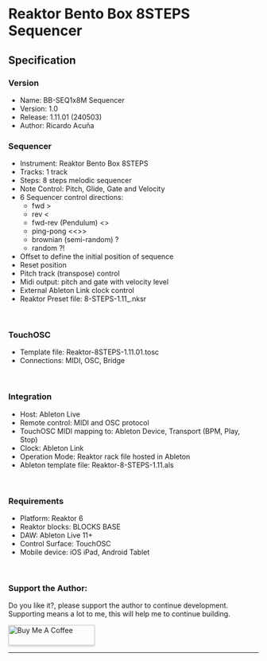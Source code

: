 
# Reaktor Bento Box 8STEPS Sequencer 

## Specification

### Version	
- Name: BB-SEQ1x8M Sequencer
- Version: 1.0 
- Release: 1.11.01 (240503)
- Author: Ricardo Acuña

### Sequencer
- Instrument: Reaktor Bento Box 8STEPS
- Tracks: 1 track 
- Steps: 8 steps  melodic sequencer
- Note Control: Pitch, Glide, Gate and Velocity
- 6 Sequencer control directions: 
	- fwd > 
	- rev < 
	- fwd-rev (Pendulum) <>
	- ping-pong <<>> 
	- brownian (semi-random) ?
	- random ?!
- Offset to define the initial position of sequence
- Reset position
- Pitch track (transpose) control
- Midi output: pitch and gate with velocity level
- External Ableton Link clock control
- Reaktor Preset file: 8-STEPS-1.11_.nksr
<br>

### TouchOSC	
- Template file: Reaktor-8STEPS-1.11.01.tosc
- Connections: MIDI, OSC, Bridge
<br>

### Integration
- Host: Ableton Live
- Remote control: MIDI and OSC protocol
- TouchOSC MIDI mapping to: Ableton Device, Transport (BPM, Play, Stop)
- Clock: Ableton Link
- Operation Mode:  Reaktor rack file hosted in Ableton
- Ableton template file: Reaktor-8-STEPS-1.11.als
<br>

### Requirements
- Platform: Reaktor 6
- Reaktor blocks: BLOCKS BASE
- DAW: Ableton Live 11+
- Control Surface: TouchOSC
- Mobile device: iOS iPad, Android Tablet
<br>

### Support the Author:
<p> Do you like it?, please support the author to continue development. <br>
Supporting means a lot to me, this will help me to continue building. <p>
<a href="https://www.buymeacoffee.com/r1c4rd0" target="_blank"><img src="https://www.buymeacoffee.com/assets/img/custom_images/orange_img.png" alt="Buy Me A Coffee" style="height: 41px !important;width: 174px !important;box-shadow: 0px 3px 2px 0px rgba(190, 190, 190, 0.5) !important;-webkit-box-shadow: 0px 3px 2px 0px rgba(190, 190, 190, 0.5) !important;" ></a>

---


